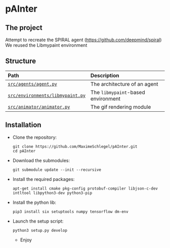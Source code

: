 # pAInter


## The project

Attempt to recreate the SPIRAL agent (https://github.com/deepmind/spiral)
We reused the Libmypaint environment


## Structure

| Path | Description |
|:-----|:------------|
| [`src/agents/agent.py`](src/agents/agent.py) | The architecture of an agent |
| [`src/environments/libmypaint.py`](src/environments/libmypaint.py) | The `libmypaint`-based environment |
| [`src/animator/animator.py`](src/animator/animator.py) | The gif rendering module |


## Installation

* Clone the repository:
  ```shell
  git clone https://github.com/MaximeSchlegel/pAInter.git
  cd pAInter
  ```
    
* Download the submodules:
  ```shell
  git submodule update --init --recursive
  ```
    
* Install the required packages:
  ```shell
  apt-get install cmake pkg-config protobuf-compiler libjson-c-dev intltool libpython3-dev python3-pip
  ```
    
* Install the python lib:
  ```shell
  pip3 install six setuptools numpy tensorflow dm-env
  ```
    
* Launch the setup script:
  ```shell
  python3 setup.py develop
  ```
  
  * Enjoy
